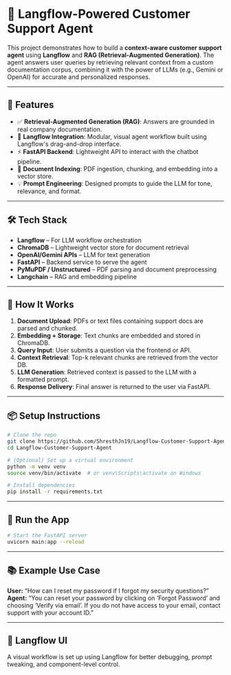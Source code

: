 # 💬 Langflow-Powered Customer Support Agent

This project demonstrates how to build a **context-aware customer support agent** using **Langflow** and **RAG (Retrieval-Augmented Generation)**. The agent answers user queries by retrieving relevant context from a custom documentation corpus, combining it with the power of LLMs (e.g., Gemini or OpenAI) for accurate and personalized responses.

---

## 🧠 Features

- ✅ **Retrieval-Augmented Generation (RAG)**: Answers are grounded in real company documentation.
- 🧩 **Langflow Integration**: Modular, visual agent workflow built using Langflow's drag-and-drop interface.
- ⚡ **FastAPI Backend**: Lightweight API to interact with the chatbot pipeline.
- 📄 **Document Indexing**: PDF ingestion, chunking, and embedding into a vector store.
- 💡 **Prompt Engineering**: Designed prompts to guide the LLM for tone, relevance, and format.

---

## 🛠️ Tech Stack

- **Langflow** – For LLM workflow orchestration  
- **ChromaDB** – Lightweight vector store for document retrieval  
- **OpenAI/Gemini APIs** – LLM for text generation  
- **FastAPI** – Backend service to serve the agent  
- **PyMuPDF / Unstructured** – PDF parsing and document preprocessing  
- **Langchain** – RAG and embedding pipeline

---

## 🚀 How It Works

1. **Document Upload**: PDFs or text files containing support docs are parsed and chunked.
2. **Embedding + Storage**: Text chunks are embedded and stored in ChromaDB.
3. **Query Input**: User submits a question via the frontend or API.
4. **Context Retrieval**: Top-k relevant chunks are retrieved from the vector DB.
5. **LLM Generation**: Retrieved context is passed to the LLM with a formatted prompt.
6. **Response Delivery**: Final answer is returned to the user via FastAPI.

---

## 📦 Setup Instructions

```bash
# Clone the repo
git clone https://github.com/ShresthJn19/Langflow-Customer-Support-Agent.git
cd Langflow-Customer-Support-Agent

# (Optional) Set up a virtual environment
python -m venv venv
source venv/bin/activate  # or venv\Scripts\activate on Windows

# Install dependencies
pip install -r requirements.txt
```

---

## 🧪 Run the App
```bash
# Start the FastAPI server
uvicorn main:app --reload
```

---

## 📚 Example Use Case

**User:** “How can I reset my password if I forgot my security questions?”
**Agent:** “You can reset your password by clicking on ‘Forgot Password’ and choosing ‘Verify via email’. If you do not have access to your email, contact support with your account ID.”

---

## 🧩 Langflow UI

A visual workflow is set up using Langflow for better debugging, prompt tweaking, and component-level control.
